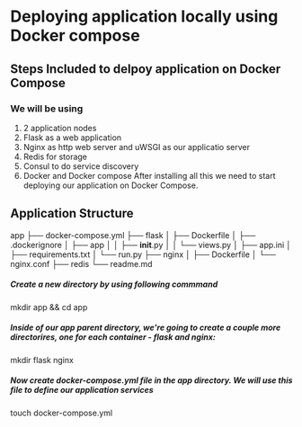 # Deploying application locally using Docker compose
## Steps Included to delpoy application on Docker Compose
### We will be using
 1. 2 application nodes
 2. Flask as a web application
 3. Nginx as http web server and uWSGI as our applicatio server 
 4. Redis for storage
 5. Consul to do service discovery 
 6. Docker and Docker compose 
 After installing all this we need to start deploying our application on Docker Compose.
 
 ## Application Structure
 app
├── docker-compose.yml
├── flask
│   ├── Dockerfile
│   ├── .dockerignore
│   ├── app
│   │   ├── __init__.py
│   │   └── views.py
│   ├── app.ini
│   ├── requirements.txt
│   └── run.py
├── nginx
│   ├── Dockerfile
│   └── nginx.conf
├── redis
└── readme.md

##### Create a new directory by using following commmand 
   mkdir app && cd app

##### Inside of our app parent directory, we're going to create a couple more directorires, one for each container - flask and nginx:

mkdir flask nginx 

##### Now create docker-compose.yml file in the app directory. We will use this file to define our application services

touch docker-compose.yml

##### 
